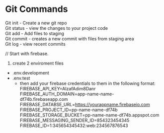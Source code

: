 # Git Commands

Git init - Create a new git repo <br>
Git status - view the changes to your project code <br>
Git add - Add files to staging <br>
Git commit - creates a new commit with files from staging area <br>
Git log - view recent commits <br>


// Start with firebase.
1. create 2 enviroment files <br>
  - .env.development <br>
  - .env.test
    * then add your firebase credentials to them in the following format: <br>
    FIREBASE_API_KEY=AIzafAdim8Danr
    FIREBASE_AUTH_DOMAIN=app-name-name-df74b.firebaseapp.com
    FIREBASE_DATABSE_URL=https://yourappname.firebaseio.com
    FIREBASE_PROJECT_ID=pp-name-name-df74b
    FIREBASE_STORAGE_BUCKET=pp-name-name-df74b.appspot.com
    FIREBASE_MESSAGING_SENDER_ID=854323454345
    FIREBASE_ID=1:345654345432:web:234567876543
  
